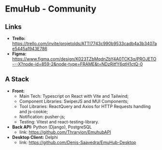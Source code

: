 # EmuHub - Community

## Links

- **Trello:** https://trello.com/invite/projetolds/ATTI7743c990b9533cadb4a3b3407ae5445a1943E786
- **Figma:** https://www.figma.com/design/K023TZbMqdnZbY4A0TCK3q/PROJETO---X?node-id=859-2&node-type=FRAME&t=NDzRitfY6qtH1ctQ-0

## A Stack

- **Front:**
  - Main Tech: Typescript on React with Vite and Tailwind;
  - Component Libraries: SwiperJS and MUI Components;
  - Tool Libraries: ReactQuery and Axios for HTTP Requests handling and js-cookie;
  - Notification: pusher-js;
  - Testing: Vitest and react-testing-library.
- **Back API:** Python (Django), PostgreSQL
  - link: https://github.com/Thraryion/EmuhubAPI
- **Desktop Client:** Delphi
  - link: https://github.com/Denis-Saavedra/EmuHub-Desktop
